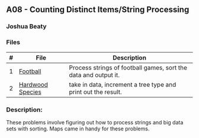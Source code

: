 ## A08 - Counting Distinct Items/String Processing

### Joshua Beaty

### Files

|  #  | File                         | Description                                                     |
| :-: | ---------------------------- | --------------------------------------------------------------- |
|  1  | [Football](./P10194)         | Process strings of football games, sort the data and output it. |
|  2  | [Hardwood Species](./P10226) | take in data, increment a tree type and print out the result.   |

### Description:

These problems involve figuring out how to process strings and big data sets with sorting. 
Maps came in handy for these problems.